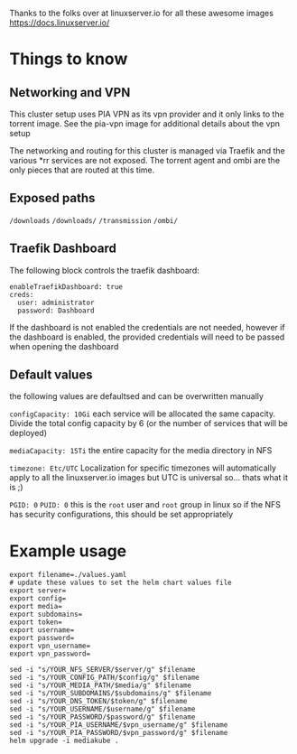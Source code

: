 Thanks to the folks over at linuxserver.io for all these awesome images
https://docs.linuxserver.io/

# Things to know
## Networking and VPN
This cluster setup uses PIA VPN as its vpn provider and it only links to the torrent image. See the pia-vpn image for additional details about the vpn setup

The networking and routing for this cluster is managed via Traefik and the various *rr services are not exposed. The torrent agent and ombi are the only pieces that are routed at this time.

## Exposed paths
`/downloads`
`/downloads/`
`/transmission`
`/ombi/`

## Traefik Dashboard
The following block controls the traefik dashboard:
```
enableTraefikDashboard: true
creds:
  user: administrator
  password: Dashboard
```
If the dashboard is not enabled the credentials are not needed, however if the dashboard is enabled, the provided credentials will need to be passed when opening the dashboard 

## Default values
the following values are defaultsed and can be overwritten manually

`configCapacity: 10Gi`
each service will be allocated the same capacity. Divide the total config capacity by 6 (or the number of services that will be deployed)

`mediaCapacity: 15Ti`
the entire capacity for the media directory in NFS

`timezone: Etc/UTC`
Localization for specific timezones will automatically apply to all the linuxserver.io images but UTC is universal so... thats what it is ;)

`PGID: 0`
`PUID: 0`
this is the `root` user and `root` group in linux so if the NFS has security configurations, this should be set appropriately

# Example usage
```
export filename=./values.yaml
# update these values to set the helm chart values file
export server=
export config=
export media=
export subdomains=
export token=
export username=
export password=
export vpn_username=
export vpn_password=

sed -i "s/YOUR_NFS_SERVER/$server/g" $filename
sed -i "s/YOUR_CONFIG_PATH/$config/g" $filename
sed -i "s/YOUR_MEDIA_PATH/$media/g" $filename
sed -i "s/YOUR_SUBDOMAINS/$subdomains/g" $filename
sed -i "s/YOUR_DNS_TOKEN/$token/g" $filename
sed -i "s/YOUR_USERNAME/$username/g" $filename
sed -i "s/YOUR_PASSWORD/$password/g" $filename
sed -i "s/YOUR_PIA_USERNAME/$vpn_username/g" $filename
sed -i "s/YOUR_PIA_PASSWORD/$vpn_password/g" $filename
helm upgrade -i mediakube .
```